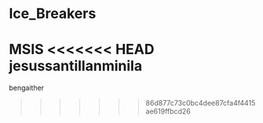 # Ice_Breakers
MSIS
<<<<<<< HEAD
jesussantillanminila
=======
bengaither
>>>>>>> 86d877c73c0bc4dee87cfa4f4415ae619ffbcd26
